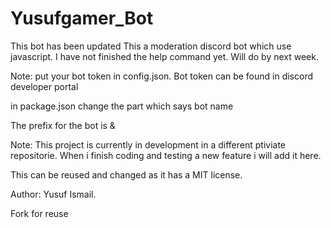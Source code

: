 # Yusufgamer_Bot
This bot has been updated
This a moderation discord bot which use javascript. I have not finished the help command yet. Will do by next week.

Note: put your bot token in config.json. Bot token can be found in discord developer portal

in package.json change the part which says bot name

The prefix for the bot is &

Note: This project is currently in development in a different ptiviate repositorie. When i finish coding and testing a new feature i will add it here. 

This can be reused and changed as it has a MIT license.

Author: Yusuf Ismail.

Fork for reuse